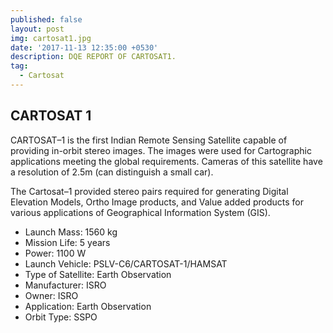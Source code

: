 ```yaml
---
published: false
layout: post
img: cartosat1.jpg
date: '2017-11-13 12:35:00 +0530'
description: DQE REPORT OF CARTOSAT1.
tag:
  - Cartosat
---
```

## CARTOSAT 1

CARTOSAT–1 is the first Indian Remote Sensing Satellite capable of providing in-orbit stereo images. The images were used for Cartographic applications meeting the global requirements. Cameras of this satellite have a resolution of 2.5m (can distinguish a small car).

The Cartosat–1 provided stereo pairs required for generating Digital Elevation Models, Ortho Image products, and Value added products for various applications of Geographical Information System (GIS).

- Launch Mass:  1560 kg
- Mission Life: 5 years
- Power: 1100 W
- Launch Vehicle: PSLV-C6/CARTOSAT-1/HAMSAT
- Type of Satellite: Earth Observation
- Manufacturer: ISRO
- Owner: ISRO
- Application: Earth Observation
- Orbit Type: SSPO

